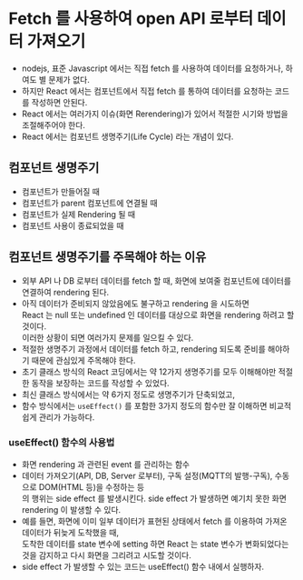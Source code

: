 # Fetch 를 사용하여 open API 로부터 데이터 가져오기

- nodejs, 표준 Javascript 에서는 직접 fetch 를 사용하여 데이터를 요청하거나, 하여도 별 문제가 없다.
- 하지만 React 에서는 컴포넌트에서 직접 fetch 를 통하여 데이터를 요청하는 코드를 작성하면 안된다.
- React 에서는 여러가지 이슈(화면 Rerendering)가 있어서 적절한 시기와 방법을 조절해주어야 한다.
- React 에서는 컴포넌트 생명주기(Life Cycle) 라는 개념이 있다.

## 컴포넌트 생명주기

- 컴포넌트가 만들어질 때
- 컴포넌트가 parent 컴포넌트에 연결될 때
- 컴포넌트가 실제 Rendering 될 때
- 컴포넌트 사용이 종료되었을 때

## 컴포넌트 생명주기를 주목해야 하는 이유

- 외부 API 나 DB 로부터 데이터를 fetch 할 때, 화면에 보여줄 컴포넌트에 데이터를 연결하여 rendering 된다.
- 아직 데이터가 준비되지 않았음에도 불구하고 rendering 을 시도하면  
  React 는 null 또는 undefined 인 데이터를 대상으로 화면을 rendering 하려고 할 것이다.  
  이러한 상황이 되면 여러가지 문제를 일으킬 수 있다.
- 적절한 생명주기 과정에서 데이터를 fetch 하고, rendering 되도록 준비를 해야하기 때문에 관심있게 주목해야 한다.
- 초기 클래스 방식의 React 코딩에서는 약 12가지 생명주기를 모두 이해해야만 적절한 동작을 보장하는 코드를 작성할 수 있었다.
- 최신 클래스 방식에서는 약 6가지 정도로 생명주기가 단축되었고,
- 함수 방식에서는 `useEffect()` 를 포함한 3가지 정도의 함수만 잘 이해하면 비교적 쉽게 관리가 가능하다.

### useEffect() 함수의 사용법

- 화면 rendering 과 관련된 event 를 관리하는 함수
- 데이터 가져오기(API, DB, Server 로부터), 구독 설정(MQTT의 발행-구독), 수동으로 DOM(HTML 등)을 수정하는 등  
  의 행위는 side effect 를 발생시킨다. side effect 가 발생하면 예기치 못한 화면 rendering 이 발생할 수 있다.
- 예를 들면, 화면에 이미 일부 데이터가 표현된 상태에서 fetch 를 이용하여 가져온 데이터가 뒤늦게 도착했을 때,  
  도착한 데이터를 state 변수에 setting 하면 React 는 state 변수가 변화되었다는 것을 감지하고 다시 화면을 그리려고 시도할 것이다.
- side effect 가 발생할 수 있는 코드는 useEffect() 함수 내에서 실행하자.

